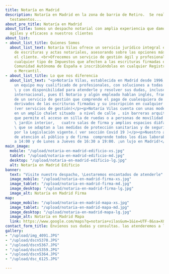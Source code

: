 ```yaml
---
title: Notaría en Madrid
description: Notaría en Madrid en la zona de barrio de Retiro.  Se realizan poderes,
  testamentos...
about_pre_title: Notaría en Madrid
about_title: Somos un despacho notarial con amplia experiencia que damos soluciones
  ágiles y eficaces a nuestros clientes
about_list:
- about_list_title: Quienes Somos
  about_list_text: Notaría Vilas ofrece un servicio jurídico integral en la firma
    de escrituras y actas notariales, asesorando sobre las opciones más  idóneas para
    el cliente. <br>Ofrecemos un servicio de gestión ágil y profesional, tramitando
    cualquier tipo de Impuestos que afecten a las escrituras firmadas en cualquier
    Comunidad Autónoma de España e inscribiéndolas en cualquier Registro de la Propiedad
    o Mercantil.
- about_list_title: Lo que nos diferencia
  about_list_text: "<p>Notaría Vilas, establecida en Madrid desde 1996, cuenta con
    un equipo muy cualificado de profesionales, con soluciones a todas sus iniciativas
    \ y con disponibilidad para atenderle y resolver sus dudas, incluso en el ámbito
    internacional, pues El Notario y algún empleado hablan inglés, francés y catalán.</p><p>Disponemos
    de un servicio de gestión que comprende el pago de cualesquiera de los Impuestos
    derivados de las escrituras firmadas y su inscripción en cualquier Registro Público.
    (ver servicios de gestión)</p><p>Notaría Vilas cuenta con unas modernas instalaciones
    en un amplio chalet situado  a nivel de calle , sin barreras arquitectónicas,
    que permite el acceso en silla de ruedas o a personas de movilidad reducida. Posee
    \ jardín interior,   cuatro salas de firma y amplios espacios diáfanos  de espera,
    \ que se adaptan a las medidas de protección sanitarias y de seguridad establecidas
    por la Legislación vigente.( ver sección Covid 19 )</p><p>Nuestro amplísimo horario
    de atención al público y de firma  comprende todos los días laborables de 9:00
    a 14:00 y de Lunes a Jueves de 16:30 a 19:00. ¡un lujo en Madrid!</p>"
main_image:
  mobile: "/upload/notaria-en-madrid-edificio-xs.jpg"
  tablet: "/upload/notaria-en-madrid-edificio-md.jpg"
  desktop: "/upload/notaria-en-madrid-edificio-lg.jpg"
  alt: Notaría en Madrid Edificio
banner:
  text: "Visite nuestro despacho, \Lestaremos encantados de atenderle"
  image_mobile: "/upload/notaria-en-madrid-firma-xs.jpg"
  image_tablet: "/upload/notaria-en-madrid-firma-md.jpg"
  image_desktop: "/upload/notaria-en-madrid-firma-lg.jpg"
  image_alt: Notaría en Madrid Firma
map:
  image_mobile: "/upload/notaria-en-madrid-mapa-xs.jpg"
  image_tablet: "/upload/notaria-en-madrid-mapa-md.jpg"
  image_desktop: "/upload/notaria-en-madrid-mapa-lg.jpg"
  image_alt: Notaría en Madrid Mapa
  link: https://www.google.com/maps?q=notaria+vilas&um=1&ie=UTF-8&sa=X&ved=2ahUKEwiT-q_L273pAhXFSxUIHd8TBxwQ_AUoAXoECBMQAw
contact_form_title: Envíenos sus dudas y consultas. las atenderemos a la menor brevedad
gallery:
- "/upload/img_4091.JPG"
- "/upload/dscn5370.JPG"
- "/upload/dscn5367.JPG"
- "/upload/dscn5359.JPG"
- "/upload/dscn5364.JPG"
- "/upload/dsc_6125.JPG"

---
```

<Banner 
    :image="$page.frontmatter.main_image.desktop"
    :image_mobile="$page.frontmatter.main_image.mobile"
    :image_tablet="$page.frontmatter.main_image.tablet"
    :image_alt="$page.frontmatter.main_image.alt" />

<div id="la-notaria">
  <Title 
    :title="$page.frontmatter.about_title" 
    :pretitle="$page.frontmatter.about_pre_title" />
</div>

<AboutList 
    :list="$page.frontmatter.about_list" />

<ClientOnly>
  <Gallery :slides="$page.frontmatter.gallery"/>
</ClientOnly>
<!--
<Banner 
    :text="$page.frontmatter.banner.banner_text"
    :image="$page.frontmatter.banner.image_desktop"
    :image_mobile="$page.frontmatter.banner.image_mobile"
    :image_tablet="$page.frontmatter.banner.image_tablet"
    :image_alt="$page.frontmatter.banner.image_alt" />
-->
<Address />

<Banner 
    :image="$page.frontmatter.map.image_desktop"
    :image_mobile="$page.frontmatter.map.image_mobile"
    :image_tablet="$page.frontmatter.map.image_tablet"
    :image_alt="$page.frontmatter.map.image_alt"
    :link="$page.frontmatter.map.link"
    :target="'external'" />

<ContactForm 
    :title="$page.frontmatter.contact_form_title" />



<script>
  export default {
    created () {
      if (this.$ssrContext) {
        // https://code.luasoftware.com/tutorials/vuepress/vuepress-add-json-structured-data-to-page/
        // https://developers.google.com/search/docs/data-types/local-business
        // https://schema.org/Notary
        const extra = `
<script type="application/ld+json">
{
      "@context": "https://schema.org",
      "@type": "Notary",
      "image": [
        "https://notaria.netlify.app/upload/notaria-en-madrid-edificio-md.jpg",
        "https://notaria.netlify.app/upload/notaria-en-madrid-firma-md.jpg"
      ],
      "name": "Notaría Vilas",
      "email": "notariavilas@notariavilas.com",
      "telephone": "+34915014100",
      "faxNumber": "915017296",
      "logo": "http://www.example.com/images/logo.png",
      "address": {
        "@type": "PostalAddress",
        "streetAddress": "Calle del Conde de Cartagena, 43",
        "addressLocality": "Madrid",
        "addressRegion": "Madrid",
        "postalCode": "28007",
        "addressCountry": "ES"
      },
      "geo": {
        "@type": "GeoCoordinates",
        "latitude": 40.407637,
        "longitude": -3.672392
      },
      "url": "https://notaria.netlify.app",
      "openingHoursSpecification": [
        {
          "@type": "OpeningHoursSpecification",
          "dayOfWeek": [
            "Monday",
            "Tuesday",
            "Wednesday",
            "Thursday",
            "Friday"
          ],
          "opens": "09:00",
          "closes": "14:00"
        },
        {
          "@type": "OpeningHoursSpecification",
          "dayOfWeek": [
            "Monday",
            "Tuesday",
            "Wednesday",
            "Thursday"
          ],
          "opens": "16:30",
          "closes": "19:00"
        }
      ]
    }
<\/script>
        `;
        // this.$ssrContext.userHeadTags += extra
        this.$ssrContext.pageMeta += extra;
      }
    }
  }
</script>